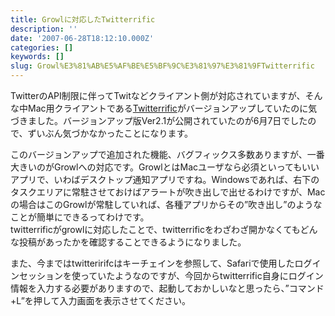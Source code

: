 ```yaml
---
title: Growlに対応したTwitterrific
description: ''
date: '2007-06-28T18:12:10.000Z'
categories: []
keywords: []
slug: Growl%E3%81%AB%E5%AF%BE%E5%BF%9C%E3%81%97%E3%81%9FTwitterrific
---
```

TwitterのAPI制限に伴ってTwitなどクライアント側が対応されていますが、そんな中Mac用クライアントである[Twitterrific](http://iconfactory.com/software/twitterrific)がバージョンアップしていたのに気づきました。バージョンアップ版Ver2.1が公開されていたのが6月7日でしたので、ずいぶん気づかなかったことになります。

このバージョンアップで追加された機能、バグフィックス多数ありますが、一番大きいのがGrowlへの対応です。GrowlとはMacユーザなら必須といってもいいアプリで、いわばデスクトップ通知アプリですね。Windowsであれば、右下のタスクエリアに常駐させておけばアラートが吹き出しで出せるわけですが、Macの場合はこのGrowlが常駐していれば、各種アプリからその”吹き出し”のようなことが簡単にできるってわけです。  
twitterrificがgrowlに対応したことで、twitterrificをわざわざ開かなくてもどんな投稿があったかを確認することできるようになりました。

また、今まではtwitteririfcはキーチェインを参照して、Safariで使用したログインセッションを使っていたようなのですが、今回からtwitterrific自身にログイン情報を入力する必要がありますので、起動しておかしいなと思ったら、”コマンド+L”を押して入力画面を表示させてください。